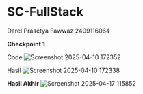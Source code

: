 # SC-FullStack
Darel Prasetya Fawwaz
2409116064

**Checkpoint 1**

Code
![Screenshot 2025-04-10 172352](https://github.com/user-attachments/assets/7d5602cb-1a94-4330-8479-bfad1ec3a554)

Hasil
![Screenshot 2025-04-10 172338](https://github.com/user-attachments/assets/49810d4d-6969-4de7-8468-a6c38e7da83c)

**Hasil Akhir**
![Screenshot 2025-04-17 115852](https://github.com/user-attachments/assets/ada7ef60-7368-4cff-a659-8fe3fa098790)

